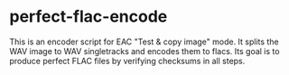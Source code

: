 perfect-flac-encode
===================

This is an encoder script for EAC "Test &amp; copy image" mode. It splits the  WAV image to WAV singletracks and encodes them to flacs. Its goal is to produce perfect FLAC files by verifying checksums in all steps.